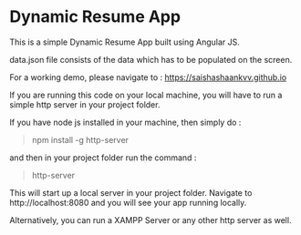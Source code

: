 # Dynamic Resume App

This is a simple Dynamic Resume App built using Angular JS. 

data.json file consists of the data which has to be populated on the screen.

For a working demo, please navigate to : https://saishashaankvv.github.io

If you are running this code on your local machine, you will have to run a simple http server in your project folder.

If you have node js installed in your machine, then simply do :

>npm install -g http-server

and then in your project folder run the command : 

>http-server

This will start up a local server in your project folder. Navigate to http://localhost:8080 and you will see your app running locally.

Alternatively, you can run a XAMPP Server or any other http server as well. 
